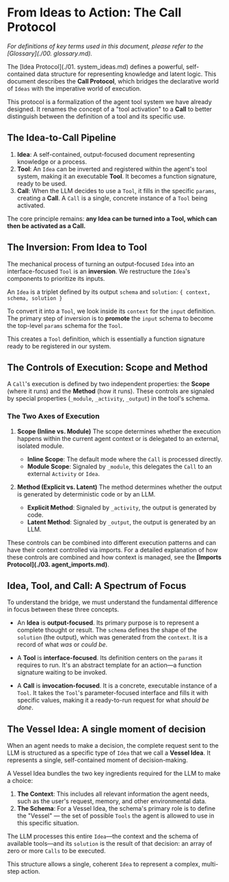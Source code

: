 # From Ideas to Action: The Call Protocol

_For definitions of key terms used in this document, please refer to the [Glossary](./00. glossary.md)._

The [Idea Protocol](./01. system_ideas.md) defines a powerful, self-contained data structure for representing knowledge and latent logic. This document describes the **Call Protocol**, which bridges the declarative world of `Ideas` with the imperative world of execution.

This protocol is a formalization of the agent tool system we have already designed. It renames the concept of a "tool activation" to a **Call** to better distinguish between the definition of a tool and its specific use.

## The Idea-to-Call Pipeline

1.  **Idea**: A self-contained, output-focused document representing knowledge or a process.
2.  **Tool**: An `Idea` can be inverted and registered within the agent's tool system, making it an executable **Tool**. It becomes a function signature, ready to be used.
3.  **Call**: When the LLM decides to use a `Tool`, it fills in the specific `params`, creating a **Call**. A `Call` is a single, concrete instance of a `Tool` being activated.

The core principle remains: **any Idea can be turned into a Tool, which can then be activated as a Call.**

## The Inversion: From Idea to Tool

The mechanical process of turning an output-focused `Idea` into an interface-focused `Tool` is an **inversion**. We restructure the `Idea`'s components to prioritize its inputs.

An `Idea` is a triplet defined by its output `schema` and `solution`:
`{ context, schema, solution }`

To convert it into a `Tool`, we look inside its `context` for the `input` definition. The primary step of inversion is to **promote** the `input` schema to become the top-level `params` schema for the `Tool`.

This creates a `Tool` definition, which is essentially a function signature ready to be registered in our system.

## The Controls of Execution: Scope and Method

A `Call`'s execution is defined by two independent properties: the **Scope** (where it runs) and the **Method** (how it runs). These controls are signaled by special properties (`_module`, `_activity`, `_output`) in the tool's schema.

### The Two Axes of Execution

1.  **Scope (Inline vs. Module)**
    The scope determines whether the execution happens within the current agent context or is delegated to an external, isolated module.
    - **Inline Scope**: The default mode where the `Call` is processed directly.
    - **Module Scope**: Signaled by `_module`, this delegates the `Call` to an external `Activity` or `Idea`.

2.  **Method (Explicit vs. Latent)**
    The method determines whether the output is generated by deterministic code or by an LLM.
    - **Explicit Method**: Signaled by `_activity`, the output is generated by code.
    - **Latent Method**: Signaled by `_output`, the output is generated by an LLM.

These controls can be combined into different execution patterns and can have their context controlled via imports. For a detailed explanation of how these controls are combined and how context is managed, see the **[Imports Protocol](./03. agent_imports.md)**.

## Idea, Tool, and Call: A Spectrum of Focus

To understand the bridge, we must understand the fundamental difference in focus between these three concepts.

- An **Idea** is **output-focused**. Its primary purpose is to represent a complete thought or result. The `schema` defines the shape of the `solution` (the output), which was generated from the `context`. It is a record of what _was_ or _could be_.

- A **Tool** is **interface-focused**. Its definition centers on the `params` it requires to run. It's an abstract template for an action—a function signature waiting to be invoked.

- A **Call** is **invocation-focused**. It is a concrete, executable instance of a `Tool`. It takes the `Tool`'s parameter-focused interface and fills it with specific values, making it a ready-to-run request for what _should be done_.

## The Vessel Idea: A single moment of decision

When an agent needs to make a decision, the complete request sent to the LLM is structured as a specific type of `Idea` that we call a **Vessel Idea**. It represents a single, self-contained moment of decision-making.

A Vessel Idea bundles the two key ingredients required for the LLM to make a choice:

1.  **The Context**: This includes all relevant information the agent needs, such as the user's request, memory, and other environmental data.
2.  **The Schema**: For a Vessel Idea, the schema's primary role is to define the "Vessel" — the set of possible `Tools` the agent is allowed to use in this specific situation.

The LLM processes this entire `Idea`—the context and the schema of available tools—and its `solution` is the result of that decision: an array of zero or more `Calls` to be executed.

This structure allows a single, coherent `Idea` to represent a complex, multi-step action.
